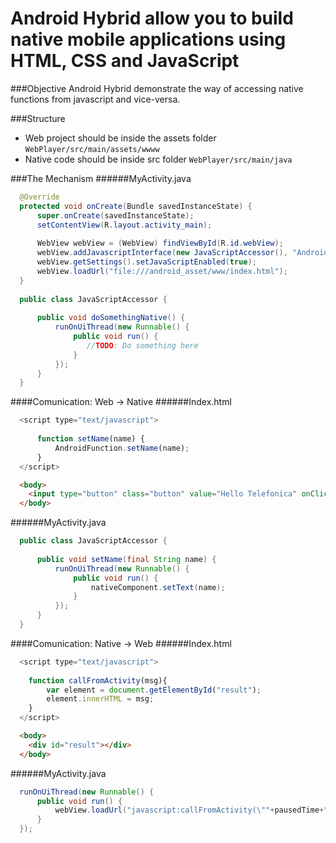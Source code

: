Android Hybrid allow you to build native mobile applications using HTML, CSS and JavaScript
======

###Objective
Android Hybrid demonstrate the way of accessing native functions from javascript and vice-versa.

###Structure

* Web project should be inside the assets folder `WebPlayer/src/main/assets/wwww`
* Native code should be inside src folder `WebPlayer/src/main/java`

###The Mechanism
######MyActivity.java
```java
  @Override
  protected void onCreate(Bundle savedInstanceState) {
      super.onCreate(savedInstanceState);
      setContentView(R.layout.activity_main);
  
      WebView webView = (WebView) findViewById(R.id.webView);
      webView.addJavascriptInterface(new JavaScriptAccessor(), "AndroidFunction");
      webView.getSettings().setJavaScriptEnabled(true);
      webView.loadUrl("file:///android_asset/www/index.html");
  }
  
  public class JavaScriptAccessor {
  
      public void doSomethingNative() {
          runOnUiThread(new Runnable() {
              public void run() {
                 //TODO: Do something here
              }
          });
      }
  }  
```

####Comunication: Web -> Native
######Index.html
```javascript
  <script type="text/javascript">
  
      function setName(name) {
          AndroidFunction.setName(name);
      }
  </script>
```
```html
  <body>
    <input type="button" class="button" value="Hello Telefonica" onClick="setName('Hello Android!')" />
  </body>
```
######MyActivity.java
```java
  public class JavaScriptAccessor {
  
      public void setName(final String name) {
          runOnUiThread(new Runnable() {
              public void run() {
                  nativeComponent.setText(name);
              }
          });
      }
  }
```

####Comunication: Native -> Web
######Index.html
```javascript
  <script type="text/javascript">
  
    function callFromActivity(msg){
        var element = document.getElementById("result");
        element.innerHTML = msg;
    }
  </script>
```
```html
  <body>
    <div id="result"></div>
  </body>
```
######MyActivity.java
```java
  runOnUiThread(new Runnable() {
      public void run() {
          webView.loadUrl("javascript:callFromActivity(\""+pausedTime+"\")");
      }
  });
```
